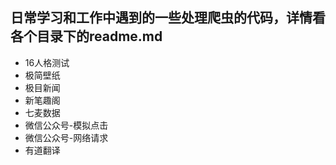 ## 日常学习和工作中遇到的一些处理爬虫的代码，详情看各个目录下的readme.md

- 16人格测试
- 极简壁纸
- 极目新闻
- 新笔趣阁
- 七麦数据
- 微信公众号-模拟点击
- 微信公众号-网络请求
- 有道翻译